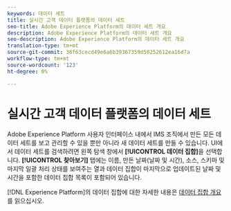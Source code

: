 ```yaml
---
keywords: 데이터 세트
title: 실시간 고객 데이터 플랫폼의 데이터 세트
seo-title: Adobe Experience Platform의 데이터 세트 개요
description: Adobe Experience Platform의 데이터 세트 개요
seo-description: Adobe Experience Platform의 데이터 세트 개요
translation-type: tm+mt
source-git-commit: 36f63cecd49e6a6b39367359d50252612ea16d7a
workflow-type: tm+mt
source-wordcount: '123'
ht-degree: 0%

---
```



# 실시간 고객 데이터 플랫폼의 데이터 세트

Adobe Experience Platform 사용자 인터페이스 내에서 IMS 조직에서 만든 모든 데이터 세트를 보고 관리할 수 있을 뿐만 아니라 새 데이터 세트를 만들 수 있습니다. UI에서 데이터 세트를 검색하려면 왼쪽 탐색 창에서 **[!UICONTROL 데이터 집합]**&#x200B;을 선택합니다. **[!UICONTROL 찾아보기]** 탭에는 이름, 만든 날짜(날짜 및 시간), 소스, 스키마 및 마지막 일괄 처리 상태를 보여주는 열과 데이터 집합이 마지막으로 업데이트된 날짜 및 시간을 포함한 데이터 집합 목록이 포함되어 있습니다.

[!DNL Experience Platform]의 데이터 집합에 대한 자세한 내용은 [데이터 집합 개요](../../catalog/datasets/overview.md)를 읽으십시오.

